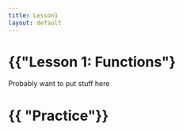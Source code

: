 ```yaml
---
title: Lesson1
layout: default
---
```


# {{"Lesson 1: Functions"}

Probably want to put stuff here

# {{ "Practice"}}

<!--
You can use HTML elements in Markdown, such as the comment element, and they won't
be affected by a markdown parser. However, if you create an HTML element in your
markdown file, you cannot use markdown syntax within that element's contents.
-->